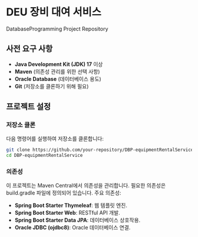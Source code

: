 # DEU 장비 대여 서비스
DatabaseProgramming Project Repository

## 사전 요구 사항
- **Java Development Kit (JDK) 17** 이상
- **Maven** (의존성 관리를 위한 선택 사항)
- **Oracle Database** (데이터베이스 용도)
- **Git** (저장소를 클론하기 위해 필요)

## 프로젝트 설정

### 저장소 클론
다음 명령어를 실행하여 저장소를 클론합니다:

```bash
git clone https://github.com/your-repository/DBP-equipmentRentalService.git
cd DBP-equipmentRentalService
```

### 의존성
이 프로젝트는 Maven Central에서 의존성을 관리합니다. 필요한 의존성은 build.gradle 파일에 정의되어 있습니다.
주요 의존성:
- **Spring Boot Starter Thymeleaf**: 웹 템플릿 엔진.
- **Spring Boot Starter Web**: RESTful API 개발.
- **Spring Boot Starter Data JPA**: 데이터베이스 상호작용.
- **Oracle JDBC (ojdbc8)**: Oracle 데이터베이스 연결.
